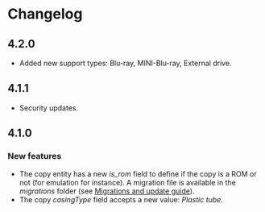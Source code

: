 # Changelog

## 4.2.0
* Added new support types: Blu-ray, MINI-Blu-ray, External drive.

## 4.1.1
* Security updates.

## 4.1.0

### New features
* The copy entity has a new _is_rom_ field to define if the copy is a ROM or not (for emulation for instance).
A migration file is available in the _migrations_ folder (see [Migrations and update guide](docs/MIGRATIONS.md)).
* The copy _casingType_ field accepts a new value: _Plastic tube_.
